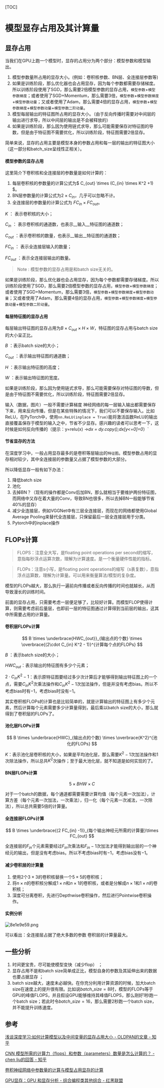 [TOC]

# 模型显存占用及其计算量



## 显存占用
当我们在GPU上跑一个模型时，显存的占用分为两个部分：模型参数和模型输出。

1. 模型参数量所占用的显存大小。(例如：卷积核参数、BN层、全连接层参数等)
2. 如果是训练阶段，那么优化器也会占用显存，因为每个参数都需要存储梯度。所以训练阶段使用了SGD，那么需要2倍模型参数的显存占用，`模型参数`+`模型参数梯度`；或者使用了SGD+Momentum，那么需要3倍，`模型参数`+`模型参数梯度`+`模型参数动量`；又或者使用了Adam，那么需要4倍的显存占用，`模型参数`+`模型参数梯度`+`模型参数动量`+`模型参数二阶动量`。
3. 模型每层输出的特征图所占用的显存大小。（由于反向传播时需要对中间层的输出进行求导，所以中间层的输出是不会被释放的）
4. 如果是训练阶段，那么因为使用链式求导，那么可能需要保存对特征图的导数，但是由于特征图不需要优化，所以训练阶段，特征图需要2倍显存。

简单来说，显存的占用主要是模型本身的参数占用和每一层的输出的特征图大小（这一部分和batch_size呈线性正相关）。



#### 模型参数的显存占用

这里简介下卷积核和全连接层的参数量是如何计算的：

1. 每层卷积核的参数量的计算公式为$ C_{out} \times (C_{in} \times K^2 +1) $。
2. BN层参数量的计算公式为$2 \times C_{in}$，几乎可以忽略不计。
3. 全连接层的参数量的计算公式为 $FC_{in} \times FC_{out}$。



$K$ ： 表示卷积核的大小；

$C_{in}$ ： 表示卷积核的通道数，也表示__输入__特征图的通道数；

$C_{out}$ ：表示卷积核的数量，也表示__输出__特征图的通道数；

$FC_{in}$ ： 表示全连接层输入的数量；

$FC_{out}$ ：表示全连接层输出的数量。

> Note : 模型参数的显存占用是和batch size无关的。



如果是训练阶段，那么优化器也会占用显存，因为每个参数都需要存储梯度。所以训练阶段使用了SGD，那么需要2倍模型参数的显存占用，`模型参数`+`模型参数梯度`；或者使用了SGD+Momentum，那么需要3倍，`模型参数`+`模型参数梯度`+`模型参数动量`；又或者使用了Adam，那么需要4倍的显存占用，`模型参数`+`模型参数梯度`+`模型参数动量`+`模型参数二阶动量`。



#### 每层特征图的显存占用

每层输出特征图的显存占用为$B \times C_{out} \times H \times W$，特征图的显存占用与batch size的大小呈正比。

$B$ ：表示batch size的大小；

$C_{out}$ ：表示输出特征图的通道数；

$H$ ：表示输出特征图的高度；

$W$ ：表示输出特征图的宽度。



如果是训练阶段，那么因为使用链式求导，那么可能需要保存对特征图的导数，但是由于特征图不需要优化，所以训练阶段，特征图需要2倍显存。



输入（数据，图片）一般不需要计算梯度 神经网络的每一层输入输出都需要保存下来，用来反向传播，但是在某些特殊的情况下，我们可以不要保存输入。比如ReLU，在PyTorch中，使用`nn.ReLU(inplace = True)`能将激活函数ReLU的输出直接覆盖保存于模型的输入之中，节省不少显存。感兴趣的读者可以思考一下，这时候是如何反向传播的（提示：y=relu(x) ->*dx = dy.copy();dx[y<=0]=0*）`



#### 节省显存的方法

在深度学习中，一般占用显存最多的是卷积等层输出的`特征图`。模型参数占用的显存相对较少，其中全连接层的参数量又占据了模型参数的大部分。



所以降低显存一般有如下办法：

1. 降低batch size
2. 池化
3. 去掉BN？（现有的操作都是Conv后加BN，那么就相当于要维护两份特征图，而网络中又存在着大量的Conv，导致BN也很多，所以去掉BN一般能够节省40%的显存）
4. 减少全连接层，例如VGGNet中有三层全连接层，而现在的网络都使用Global Average Pooling来替代全连接层，只保留最后一层全连接层用于分类。
5. Pytorch中的inplace操作

## FLOPs计算

> FLOPS：注意全大写，是floating point operations per second的缩写，意指每秒浮点运算次数，理解为计算速度。是一个衡量硬件性能的指标。

> FLOPs：注意s小写，是floating point operations的缩写（s表复数），意指浮点运算数，理解为计算量。可以用来衡量算法/模型的复杂度。

模型的FLOPs越大，那么执行一遍前向传播或者反向传播的时间也就越长，从而导致漫长的训练时间。

前面的显存占用，只需要考虑一层便足够了，比较好计算。而模型FLOP使得计算，则需要考虑前后量层，也即前一层的特征图通过计算得到当前层的输出，这其中所需要占用的计算量。



#### 卷积层FLOPs计算

$$
B \times \underbrace{HWC_{out}}_{输出点的个数} \times \overbrace{(2\cdot C_{in} K^2 - 1)}^{计算每个点的FLOPs}
$$

$B$ ：表示batch size的大小；

$HWC_{out}$：表示输出的特征图有多少个元素；

$2\cdot C_{in}K^2 - 1$：表示原特征图要经过多少次计算后才能够得到输出特征图上的一个点，需要$C_{in}K^2$次乘法操作和$C_{in}K^2-1$次加法操作，但是并没有考虑bias。所以不考虑bias时有$-1$，考虑bias​时没有$-1$。



其实卷积核FLOPs的计算也是比较简单的，就是计算输出的特征图上有多少个元素，然后计算每个元素需要多少计算量得到，最后乘以batch size的大小，那么就得到了卷积层的FLOPs了。



#### 池化层FLOPs计算

$$
B \times \underbrace{HWC}_{输出点的个数} \times \overbrace{K^2}^{池化的FLOPs}
$$

$K$：表示池化层卷积核的大小，如果是平均池化层，那么需要$K^2-1$次加法操作和$1$次除法操作，所以总共$K^2$次操作；至于最大池化层，就不知道是如何实现的了。



#### BN层FLOPs计算

$$
5 \times BHW \times C
$$

对于一个batch的数据，每个通道都需要需要计算均值（每个元素一次加法），计算方差（每个元素一次加法，一次乘法），归一化（每个元素一次减法，一次除法），所以总共需要$5$倍的计算量。



#### 全连接层FLOPs计算

$$
B \times \underbrace{(2 FC_{in} -1)}_{每个输出神经元所需的计算量}\times FC_{out}
$$



全连接层的$F_{in}$个元素需要经过$F_{in}$次乘法和$F_{in}-1$次加法才能得到输出层的一个神经元的输出，但是没有考虑bias。所以不考虑bias时有$-1$，考虑bias没有$-1$。



#### 减少卷积层的计算量

1. 使用2个$3 \times 3$的卷积核替换一个$5\times5$的卷积核；
2. 将$n \times n$的卷积核分解成$1\times n$和$n \times 1$的卷积核，或者是分解成$n \times 1$和$1 \times n$的卷积核；
3. 深度可分离卷积，先进行Depthwise卷积操作，然后进行Pointwise卷积操作。





#### 实例分析

![8e1e9e59.png](../../assets/模型显存占用及其计算量.assert/8e1e9e59.png)

可以看出：全连接层占据了绝大多数的参数 卷积层的计算量最大。





## 一些分析

1. 时间更宝贵，尽可能使模型变快（减少flop） ；
2. 显存占用不是和batch size简单成正比，模型自身的参数及其延伸出来的数据也要占据显存 ；
3. batch size越大，速度未必越快。在你充分利用计算资源的时候，加大batch size在速度上的提升很有限。比如说$batch\_size = 8$时，模型的FLOPs等于GPU的峰值FLOPS，并且假设GPU能够维持其峰值FLOPS，那么刚好1秒跑一个batch size；若此时令$batch\_size= 16$，那么需要2秒跑一个batch size，并不能提升训练速度。



## 参考

[浅谈深度学习:如何计算模型以及中间变量的显存占用大小 - OLDPAN的文章 - 知乎](https://zhuanlan.zhihu.com/p/38142800)

[CNN 模型所需的计算力（flops）和参数（parameters）数量是怎么计算的？ - chen liu的回答 - 知乎](https://www.zhihu.com/question/65305385/answer/451060549)

[卷积神经网络中参数量的计算与模型占用显存的计算](https://www.jianshu.com/p/b8d48c99a47c)

[GPU显存：GPU 和显存分析 - 综合编程类其他综合 - 红黑联盟](https://www.2cto.com/kf/201712/708227.html)
